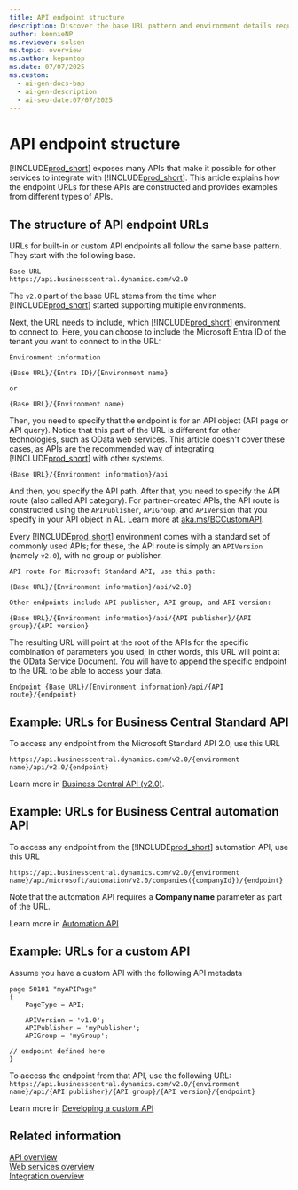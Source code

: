 ```yaml
---
title: API endpoint structure
description: Discover the base URL pattern and environment details required to access Business Central API endpoints.
author: kennieNP
ms.reviewer: solsen
ms.topic: overview
ms.author: kepontop
ms.date: 07/07/2025
ms.custom:
  - ai-gen-docs-bap
  - ai-gen-description
  - ai-seo-date:07/07/2025
---
```


# API endpoint structure

[!INCLUDE[prod_short](../includes/prod_short.md)] exposes many APIs that make it possible for other services to integrate with [!INCLUDE[prod_short](../includes/prod_short.md)]. This article explains how the endpoint URLs for these APIs are constructed and provides examples from different types of APIs. 

## The structure of API endpoint URLs

URLs for built-in or custom API endpoints all follow the same base pattern. They start with the following base.

```text
Base URL
https://api.businesscentral.dynamics.com/v2.0
```

The `v2.0` part of the base URL stems from the time when [!INCLUDE[prod_short](../includes/prod_short.md)] started supporting multiple environments.

Next, the URL needs to include, which [!INCLUDE[prod_short](../includes/prod_short.md)] environment to connect to. Here, you can choose to include the Microsoft Entra ID of the tenant you want to connect to in the URL:

```text
Environment information

{Base URL}/{Entra ID}/{Environment name}

or

{Base URL}/{Environment name}
```

Then, you need to specify that the endpoint is for an API object (API page or API query). Notice that this part of the URL is different for other technologies, such as OData web services. This article doesn't cover these cases, as APIs are the recommended way of integrating [!INCLUDE[prod_short](../includes/prod_short.md)] with other systems.

```text
{Base URL}/{Environment information}/api
```

And then, you specify the API path. After that, you need to specify the API route (also called API category). For partner-created APIs, the API route is constructed using the `APIPublisher`, `APIGroup`, and `APIVersion` that you specify in your API object in AL. Learn more at [aka.ms/BCCustomAPI](https://aka.ms/bccustomapi).

Every [!INCLUDE[prod_short](../includes/prod_short.md)] environment comes with a standard set of commonly used APIs; for these, the API route is simply an `APIVersion` (namely `v2.0`), with no group or publisher. 

```text
API route For Microsoft Standard API, use this path: 

{Base URL}/{Environment information}/api/v2.0}

Other endpoints include API publisher, API group, and API version:

{Base URL}/{Environment information}/api/{API publisher}/{API group}/{API version} 
``` 

The resulting URL will point at the root of the APIs for the specific combination of parameters you used; in other words, this URL will point at the OData Service Document. You will have to append the specific endpoint to the URL to be able to access your data.

```text 
Endpoint {Base URL}/{Environment information}/api/{API route}/{endpoint} 
```

## Example: URLs for Business Central Standard API

To access any endpoint from the Microsoft Standard API 2.0, use this URL

`https://api.businesscentral.dynamics.com/v2.0/{environment name}/api/v2.0/{endpoint}`

Learn more in [Business Central API (v2.0)](../api-reference/v2.0/index.md).


## Example: URLs for Business Central automation API

To access any endpoint from the [!INCLUDE[prod_short](../includes/prod_short.md)] automation API, use this URL

`https://api.businesscentral.dynamics.com/v2.0/{environment name}/api/microsoft/automation/v2.0/companies({companyId})/{endpoint}`

Note that the automation API requires a **Company name** parameter as part of the URL.

Learn more in [Automation API](../administration/itpro-introduction-to-automation-apis.md)

## Example: URLs for a custom API

Assume you have a custom API with the following API metadata

```AL
page 50101 "myAPIPage"
{
    PageType = API;

    APIVersion = 'v1.0';
    APIPublisher = 'myPublisher';
    APIGroup = 'myGroup';

// endpoint defined here
}
```

To access the endpoint from that API, use the following URL:
`https://api.businesscentral.dynamics.com/v2.0/{environment name}/api/{API publisher}/{API group}/{API version}/{endpoint}`

Learn more in [Developing a custom API](../developer/devenv-develop-custom-api.md)

## Related information

[API overview](api-overview.md)   
[Web services overview](web-services.md)   
[Integration overview](../developer/integration-overview.md)  